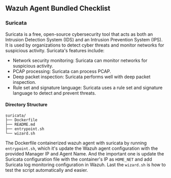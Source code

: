 ## Wazuh Agent Bundled Checklist

### Suricata

Suricata is a free, open-source cybersecurity tool that acts as both an Intrusion Detection System (IDS) and an Intrusion Prevention System (IPS). It is used by organizations to detect cyber threats and monitor networks for suspicious activity. Suricata's features include:

* Network security monitoring: Suricata can monitor networks for suspicious activity. 
* PCAP processing: Suricata can process PCAP. 
* Deep packet inspection: Suricata performs well with deep packet inspection. 
* Rule set and signature language: Suricata uses a rule set and signature language to detect and prevent threats.

#### Directory Structure

```
suricata/
├── Dockerfile
├── README.md
├── entrypoint.sh
└── wizard.sh
```

The Dockerfile containerized wazuh agent with suricata by running `entrypoint.sh`, which it's update the Wazuh agent configuration with the provided Manager IP and Agent Name. And the important one is update the Suricata configuration file with the container's IP as `HOME_NET` and add Suricata log monitoring configuration in Wazuh. Last the `wizard.sh` is how to test the script automatically and easier.